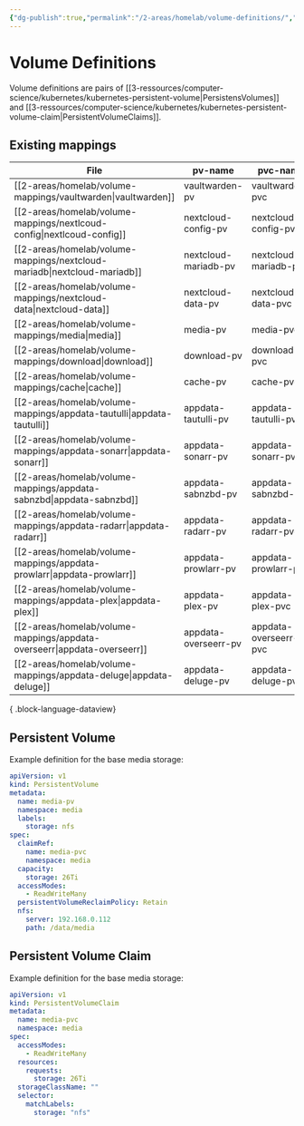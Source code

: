 ```yaml
---
{"dg-publish":true,"permalink":"/2-areas/homelab/volume-definitions/","tags":["jarvis/media"],"created":"","updated":""}
---
```


# Volume Definitions
Volume definitions are pairs of [[3-ressources/computer-science/kubernetes/kubernetes-persistent-volume\|PersistensVolumes]] and [[3-ressources/computer-science/kubernetes/kubernetes-persistent-volume-claim\|PersistentVolumeClaims]].

## Existing mappings
| File                                                                        | pv-name              | pvc-name              | capacity | path                    | server        |
| --------------------------------------------------------------------------- | -------------------- | --------------------- | -------- | ----------------------- | ------------- |
| [[2-areas/homelab/volume-mappings/vaultwarden\|vaultwarden]]             | vaultwarden-pv       | vaultwarden-pvc       | 64Gi     | /data/vaultwarden       | 192.168.0.112 |
| [[2-areas/homelab/volume-mappings/nextlcoud-config\|nextlcoud-config]]   | nextcloud-config-pv  | nextcloud-config-pvc  | 256Gi    | /data/nextcloud-config  | 192.168.0.112 |
| [[2-areas/homelab/volume-mappings/nextcloud-mariadb\|nextcloud-mariadb]] | nextcloud-mariadb-pv | nextcloud-mariadb-pvc | 128Gi    | /data/nextcloud-mariadb | 192.168.0.112 |
| [[2-areas/homelab/volume-mappings/nextcloud-data\|nextcloud-data]]       | nextcloud-data-pv    | nextcloud-data-pvc    | 1Ti      | /data/nextcloud-data    | 192.168.0.112 |
| [[2-areas/homelab/volume-mappings/media\|media]]                         | media-pv             | media-pvc             | 26Ti     | /data/media             | 192.168.0.112 |
| [[2-areas/homelab/volume-mappings/download\|download]]                   | download-pv          | download-pvc          | 2Ti      | /data/download          | 192.168.0.112 |
| [[2-areas/homelab/volume-mappings/cache\|cache]]                         | cache-pv             | cache-pvc             | 1Ti      | /data/cache             | 192.168.0.112 |
| [[2-areas/homelab/volume-mappings/appdata-tautulli\|appdata-tautulli]]   | appdata-tautulli-pv  | appdata-tautulli-pvc  | 128Gi    | /data/appdata/tautulli  | 192.168.0.112 |
| [[2-areas/homelab/volume-mappings/appdata-sonarr\|appdata-sonarr]]       | appdata-sonarr-pv    | appdata-sonarr-pvc    | 100Gi    | /data/appdata/sonarr    | 192.168.0.112 |
| [[2-areas/homelab/volume-mappings/appdata-sabnzbd\|appdata-sabnzbd]]     | appdata-sabnzbd-pv   | appdata-sabnzbd-pvc   | 100Gi    | /data/appdata/sabnzbd   | 192.168.0.112 |
| [[2-areas/homelab/volume-mappings/appdata-radarr\|appdata-radarr]]       | appdata-radarr-pv    | appdata-radarr-pvc    | 100Gi    | /data/appdata/radarr    | 192.168.0.112 |
| [[2-areas/homelab/volume-mappings/appdata-prowlarr\|appdata-prowlarr]]   | appdata-prowlarr-pv  | appdata-prowlarr-pvc  | 100Gi    | /data/appdata/prowlarr  | 192.168.0.112 |
| [[2-areas/homelab/volume-mappings/appdata-plex\|appdata-plex]]           | appdata-plex-pv      | appdata-plex-pvc      | 200Gi    | /data/appdata/plex      | 192.168.0.112 |
| [[2-areas/homelab/volume-mappings/appdata-overseerr\|appdata-overseerr]] | appdata-overseerr-pv | appdata-overseerr-pvc | 100Gi    | /data/appdata/overseerr | 192.168.0.112 |
| [[2-areas/homelab/volume-mappings/appdata-deluge\|appdata-deluge]]       | appdata-deluge-pv    | appdata-deluge-pvc    | 100Gi    | /data/appdata/deluge    | 192.168.0.112 |

{ .block-language-dataview}

## Persistent Volume
Example definition for the base media storage:
```yml
apiVersion: v1
kind: PersistentVolume
metadata:
  name: media-pv
  namespace: media
  labels:
    storage: nfs
spec:
  claimRef:
    name: media-pvc
    namespace: media
  capacity:
    storage: 26Ti
  accessModes:
    - ReadWriteMany
  persistentVolumeReclaimPolicy: Retain
  nfs:
    server: 192.168.0.112
    path: /data/media
```
## Persistent Volume Claim
Example definition for the base media storage:
```yml
apiVersion: v1
kind: PersistentVolumeClaim
metadata:
  name: media-pvc
  namespace: media
spec:
  accessModes:
    - ReadWriteMany
  resources:
    requests:
      storage: 26Ti
  storageClassName: ""
  selector:
    matchLabels:
      storage: "nfs"
```